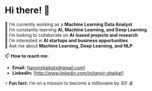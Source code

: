 # Hi there! 👋  

🔭 I’m currently working as a **Machine Learning Data Analyst**  
🌱 I’m constantly learning **AI, Machine Learning, and Deep Learning**  
👯 I’m looking to collaborate on **AI-based projects and research**  
🤔 I’m interested in **AI startups and business opportunities**  
💬 Ask me about **Machine Learning, Deep Learning, and NLP**  

📫 **How to reach me:**  
- **Email:** [tanvirshaikatx@gmail.com]  
- **LinkedIn:** [http://www.linkedin.com/in/tanvir-shaikat] 

⚡ **Fun fact:** I’m on a mission to become a millionaire by 30! 💰  


